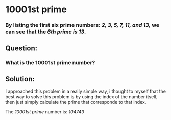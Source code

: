 # 10001st prime

### By listing the first six prime numbers: *2, 3, 5, 7, 11, and 13,* we can see that the *6th prime is 13*.

## Question: 
### What is the 10001st prime number?

## Solution:
I approached this problem in a really simple way, i thought to myself that the best way to solve this problem is by using the index of the number itself, then just simply calculate the prime that corresponde to that index.

The *10001st prime* number is: *104743*